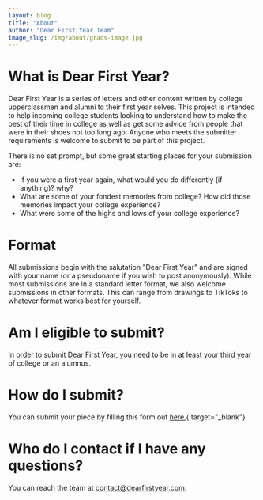 ```yaml
---
layout: blog
title: "About"
author: "Dear First Year Team"
image_slug: /img/about/grads-image.jpg
---
```

# What is Dear First Year?

Dear First Year is a series of letters and other content written by college upperclassmen and alumni to their first year selves. This project is intended to help incoming college students looking to understand how to make the best of their time in college as well as get some advice from people that were in their shoes not too long ago. Anyone who meets the submitter requirements is welcome to submit to be part of this project.

There is no set prompt, but some great starting places for your submission are:

- If you were a first year again, what would you do differently (if anything)? why?
- What are some of your fondest memories from college? How did those memories impact your college experience?
- What were some of the highs and lows of your college experience?

# Format

All submissions begin with the salutation "Dear First Year" and are signed with your name (or a pseudoname if you wish to post anonymously). While most submissions are in a standard letter format, we also welcome submissions in other formats. This can range from drawings to TikToks to whatever format works best for yourself. 

# Am I eligible to submit?

In order to submit Dear First Year, you need to be in at least your third year of college or an alumnus. 

# How do I submit?

You can submit your piece by filling this form out [here.](https://forms.gle/EL73FGjRQEwmNQ9N8){:target="_blank"}

# Who do I contact if I have any questions?

You can reach the team at [contact@dearfirstyear.com.](mailto:contact@dearfirstyear.com)
